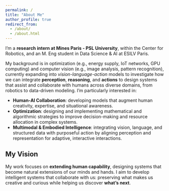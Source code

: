 ```yaml
---
permalink: /
title: "About Me"
author_profile: true
redirect_from: 
  - /about/
  - /about.html
---
```


I’m a **research intern at Mines Paris - PSL University**, within the Center for Robotics, and an M. Eng student in Data Science & AI at ESILV Paris.

My background is in optimization (e.g., energy supply, IoT networks, GPU computing) and computer vision (e.g., image analysis, pattern recognition), currently expanding into *vision-language-action* models to investigate how we can integrate **perception**, **reasoning**, and **actions** to design systems that assist and collaborate with humans across diverse domains, from robotics to data-driven modeling.
I’m particularly interested in:

- **Human-AI Collaboration**: developing models that augment human creativity, expertise, and situational awareness.
- **Optimization**: designing and implementing mathematical and algorithmic strategies to improve decision-making and resource allocation in complex systems.
- **Multimodal & Embodied Intelligence**: integrating vision, language, and structured data with purposeful action by aligning perception and representation for adaptive, interactive interactions.


My Vision
------
My work focuses on **extending human capability**, designing systems that become natural extensions of our minds and hands.
I aim to develop intelligent systems that collaborate with us: preserving what makes us creative and curious while helping us discover **what’s next**.

